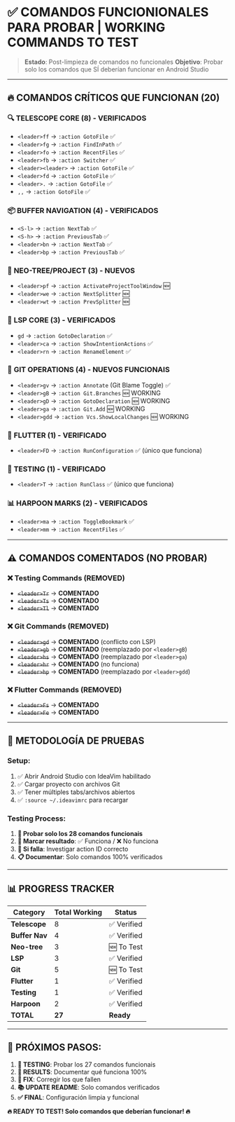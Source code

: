 # ✅ COMANDOS FUNCIONIONALES PARA PROBAR | WORKING COMMANDS TO TEST

> **Estado**: Post-limpieza de comandos no funcionales
> **Objetivo**: Probar solo los comandos que SÍ deberían funcionar en Android Studio

---

## 🔥 **COMANDOS CRÍTICOS QUE FUNCIONAN (20)**

### 🔍 **TELESCOPE CORE (8) - VERIFICADOS**
- `<leader>ff` → `:action GotoFile` ✅
- `<leader>fg` → `:action FindInPath` ✅
- `<leader>fo` → `:action RecentFiles` ✅
- `<leader>fb` → `:action Switcher` ✅
- `<leader><leader>` → `:action GotoFile` ✅
- `<leader>fd` → `:action GotoFile` ✅
- `<leader>.` → `:action GotoFile` ✅
- `,,` → `:action GotoFile` ✅

### 📦 **BUFFER NAVIGATION (4) - VERIFICADOS**
- `<S-l>` → `:action NextTab` ✅
- `<S-h>` → `:action PreviousTab` ✅
- `<leader>bn` → `:action NextTab` ✅
- `<leader>bp` → `:action PreviousTab` ✅

### 🌳 **NEO-TREE/PROJECT (3) - NUEVOS**
- `<leader>pf` → `:action ActivateProjectToolWindow` 🆕
- `<leader>we` → `:action NextSplitter` 🆕
- `<leader>wt` → `:action PrevSplitter` 🆕

### 🔧 **LSP CORE (3) - VERIFICADOS**
- `gd` → `:action GotoDeclaration` ✅
- `<leader>ca` → `:action ShowIntentionActions` ✅
- `<leader>rn` → `:action RenameElement` ✅

### 🌿 **GIT OPERATIONS (4) - NUEVOS FUNCIONAIS**
- `<leader>gv` → `:action Annotate` (Git Blame Toggle) ✅
- `<leader>gB` → `:action Git.Branches` 🆕 WORKING
- `<leader>gD` → `:action GotoDeclaration` 🆕 WORKING
- `<leader>ga` → `:action Git.Add` 🆕 WORKING
- `<leader>gdd` → `:action Vcs.ShowLocalChanges` 🆕 WORKING

### 🚀 **FLUTTER (1) - VERIFICADO**
- `<leader>FD` → `:action RunConfiguration` ✅ (único que funciona)

### 🧪 **TESTING (1) - VERIFICADO**
- `<leader>T` → `:action RunClass` ✅ (único que funciona)

### 📊 **HARPOON MARKS (2) - VERIFICADOS**
- `<leader>ma` → `:action ToggleBookmark` ✅
- `<leader>mm` → `:action RecentFiles` ✅

---

## ⚠️ **COMANDOS COMENTADOS (NO PROBAR)**

### ❌ **Testing Commands (REMOVED)**
- ~~`<leader>Tr`~~ → **COMENTADO**
- ~~`<leader>Ts`~~ → **COMENTADO**
- ~~`<leader>Tl`~~ → **COMENTADO**

### ❌ **Git Commands (REMOVED)**
- ~~`<leader>gd`~~ → **COMENTADO** (conflicto con LSP)
- ~~`<leader>gb`~~ → **COMENTADO** (reemplazado por `<leader>gB`)
- ~~`<leader>hs`~~ → **COMENTADO** (reemplazado por `<leader>ga`)
- ~~`<leader>hr`~~ → **COMENTADO** (no funciona)
- ~~`<leader>hp`~~ → **COMENTADO** (reemplazado por `<leader>gdd`)

### ❌ **Flutter Commands (REMOVED)**
- ~~`<leader>Fs`~~ → **COMENTADO**
- ~~`<leader>Fe`~~ → **COMENTADO**

---

## 🧪 **METODOLOGÍA DE PRUEBAS**

### **Setup:**
1. ✅ Abrir Android Studio con IdeaVim habilitado
2. ✅ Cargar proyecto con archivos Git
3. ✅ Tener múltiples tabs/archivos abiertos
4. ✅ `:source ~/.ideavimrc` para recargar

### **Testing Process:**
1. **🎯 Probar solo los 28 comandos funcionais**
2. **📝 Marcar resultado**: ✅ Funciona / ❌ No funciona
3. **🔧 Si falla**: Investigar action ID correcto
4. **📋 Documentar**: Solo comandos 100% verificados

---

## 📊 **PROGRESS TRACKER**

| Category | Total Working | Status |
|----------|---------------|---------|
| **Telescope** | 8 | ✅ Verified |
| **Buffer Nav** | 4 | ✅ Verified |
| **Neo-tree** | 3 | 🆕 To Test |
| **LSP** | 3 | ✅ Verified |
| **Git** | 5 | 🆕 To Test |
| **Flutter** | 1 | ✅ Verified |
| **Testing** | 1 | ✅ Verified |
| **Harpoon** | 2 | ✅ Verified |
| **TOTAL** | **27** | **Ready** |

---

## 🎯 **PRÓXIMOS PASOS:**

1. **🚀 TESTING**: Probar los 27 comandos funcionais
2. **📝 RESULTS**: Documentar qué funciona 100%
3. **🔧 FIX**: Corregir los que fallen
4. **📚 UPDATE README**: Solo comandos verificados
5. **✅ FINAL**: Configuración limpia y funcional

**🔥 READY TO TEST! Solo comandos que deberían funcionar! 🔥**